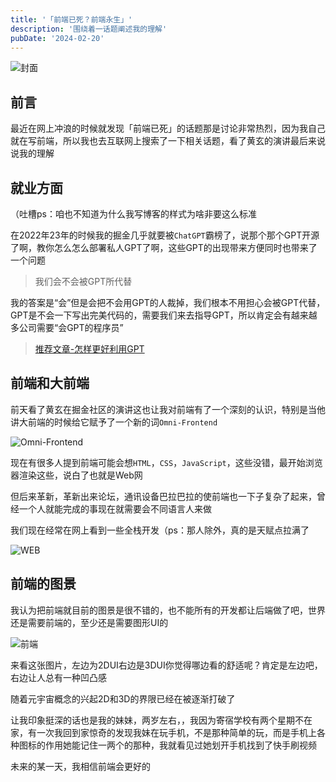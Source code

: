 ```yaml
---
title: '「前端已死？前端永生」'
description: '围绕着一话题阐述我的理解'
pubDate: '2024-02-20'
---
```


![封面](https://www.linexic.top/img/qianduan.webp)

## 前言

最近在网上冲浪的时候就发现「前端已死」的话题那是讨论非常热烈，因为我自己就在写前端，所以我也去互联网上搜索了一下相关话题，看了黄玄的演讲最后来说说我的理解

## 就业方面

（吐槽ps：咱也不知道为什么我写博客的样式为啥非要这么标准

在2022年23年的时候我的掘金几乎就要被`ChatGPT`霸榜了，说那个那个GPT开源了啊，教你怎么怎么部署私人GPT了啊，这些GPT的出现带来方便同时也带来了一个问题

> 我们会不会被GPT所代替

我的答案是“会”但是会把不会用GPT的人裁掉，我们根本不用担心会被GPT代替，GPT是不会一下写出完美代码的，需要我们来去指导GPT，所以肯定会有越来越多公司需要“会GPT的程序员”

> [推荐文章-怎样更好利用GPT](https://www.zhihu.com/question/605988504?utm_id=0)

## 前端和大前端

前天看了黄玄在掘金社区的演讲这也让我对前端有了一个深刻的认识，特别是当他讲大前端的时候给它赋予了一个新的词`Omni-Frontend`

![Omni-Frontend](https://www.linexic.top/img/blog/pFY0854.webp)

现在有很多人提到前端可能会想`HTML`，`CSS`，`JavaScript`，这些没错，最开始浏览器渲染这些，说白了也就是Web网

但后来革新，革新出来论坛，通讯设备巴拉巴拉的使前端也一下子复杂了起来，曾经一个人就能完成的事现在就需要会不同语言人来做

我们现在经常在网上看到一些全栈开发（ps：那人除外，真的是天赋点拉满了

![WEB](https://www.linexic.top/img/blog/v2-a6eabbcbc5fef709daaf0c56011b1134_1440w.jpg)

## 前端的图景

我认为把前端就目前的图景是很不错的，也不能所有的开发都让后端做了吧，世界还是需要前端的，至少还是需要图形UI的

![前端](https://www.linexic.top/img/blog/pFY0t2R.webp)

来看这张图片，左边为2DUI右边是3DUI你觉得哪边看的舒适呢？肯定是左边吧，右边让人总有一种凹凸感

随着元宇宙概念的兴起2D和3D的界限已经在被逐渐打破了

让我印象挺深的话也是我的妹妹，两岁左右，，我因为寄宿学校有两个星期不在家，有一次我回到家惊奇的发现我妹在玩手机，不是那种简单的玩，而是手机上各种图标的作用她能记住一两个的那种，我就看见过她划开手机找到了快手刷视频

未来的某一天，我相信前端会更好的
